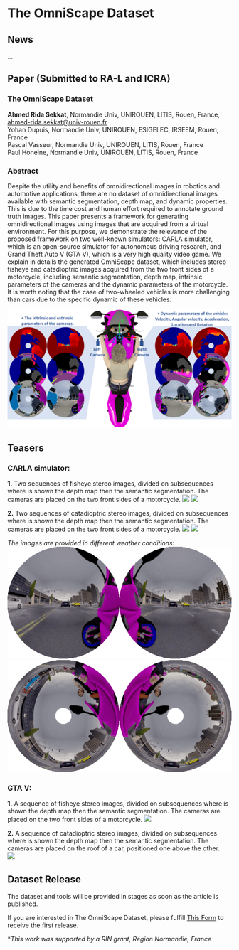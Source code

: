 # __The OmniScape Dataset__

## News
...

## Paper (Submitted to RA-L and ICRA)

### __The OmniScape Dataset__

__Ahmed Rida Sekkat__, Normandie Univ, UNIROUEN, LITIS, Rouen, France, ahmed-rida.sekkat@univ-rouen.fr  
Yohan Dupuis, Normandie Univ, UNIROUEN, ESIGELEC, IRSEEM, Rouen, France  
Pascal Vasseur, Normandie Univ, UNIROUEN, LITIS, Rouen, France  
Paul Honeine, Normandie Univ, UNIROUEN, LITIS, Rouen, France

### Abstract
Despite the utility and benefits of omnidirectional images in robotics and automotive applications, there are no dataset of omnidirectional images available with semantic segmentation, depth map, and dynamic properties. This is due to the time cost and human effort required to annotate ground truth images. This paper presents a framework for generating omnidirectional images using images that are acquired from a virtual environment. For this purpose, we demonstrate the relevance of the proposed framework on two well-known simulators: CARLA simulator, which is an open-source simulator for autonomous driving research, and Grand Theft Auto V (GTA V), which is a very high quality video game. We explain in details the generated OmniScape dataset, which includes stereo fisheye and catadioptric images acquired from the two front sides of a motorcycle, including semantic segmentation, depth map, intrinsic parameters of the cameras and the dynamic parameters of the motorcycle. It is worth noting that the case of two-wheeled vehicles is more challenging than cars due to the specific dynamic of these vehicles.

![](images/OmniScape.png )


## Teasers

### CARLA simulator: 

__1.__ Two sequences of fisheye stereo images, divided on subsequences where is shown the depth map then the semantic segmentation. The cameras are placed on the two front sides of a motorcycle.
[![](https://img.youtube.com/vi/lGUZWL54UVA/0.jpg)](https://www.youtube.com/watch?v=lGUZWL54UVA)
[![](https://img.youtube.com/vi/mkygXr6C_ls/0.jpg)](https://www.youtube.com/watch?v=mkygXr6C_ls)

__2.__ Two sequences of catadioptric stereo images, divided on subsequences where is shown the depth map then the semantic segmentation. The cameras are placed on the two front sides of a motorcycle.
[![](https://img.youtube.com/vi/lCeCnO9cupk/0.jpg)](https://www.youtube.com/watch?v=lCeCnO9cupk)
[![](https://img.youtube.com/vi/98G5GLOPt9c/0.jpg)](https://www.youtube.com/watch?v=98G5GLOPt9c)


*The images are provided in different weather conditions:*
![](images/FisheyeFront_WeatherChange.gif)
![](images/CatadioptricUp_WeatherChange.gif)

### GTA V:
__1.__ A sequence of fisheye stereo images, divided on subsequences where is shown the depth map then the semantic segmentation. The cameras are placed on the two front sides of a motorcycle.
[![](https://img.youtube.com/vi/TndNQuGZv4A/0.jpg)](https://www.youtube.com/watch?v=TndNQuGZv4A)

__2.__ A sequence of catadioptric stereo images, divided on subsequences where is shown the depth map then the semantic segmentation. The cameras are placed on the roof of a car, positioned one above the other.  
[![](https://img.youtube.com/vi/L2JfevOPlTg/0.jpg)](https://www.youtube.com/watch?v=L2JfevOPlTg)

## Dataset Release
The dataset and tools will be provided in stages as soon as the article is published.  
  
If you are interested in The OmniScape Dataset, please fulfill [This Form](https://forms.gle/XSrUSsnwGPcyhv2B9) to receive the first release.




**This work was supported by a RIN grant, Région Normandie, France*
